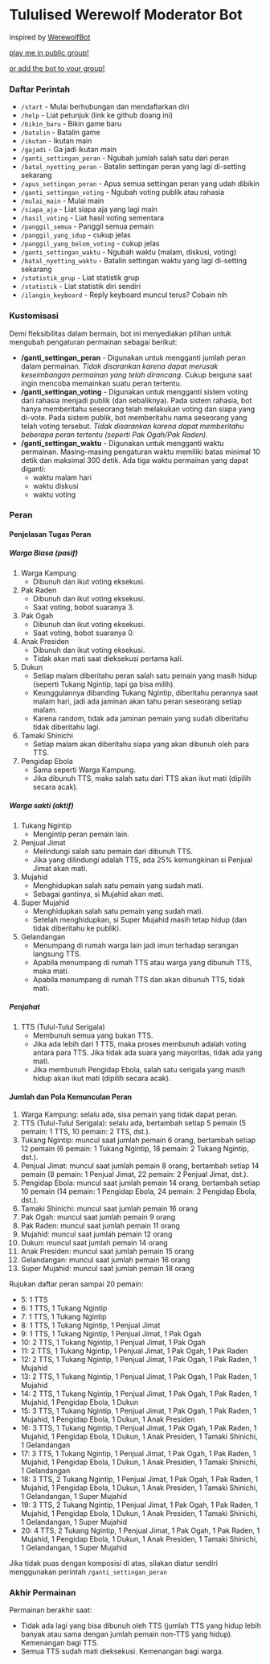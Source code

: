 # Tululised Werewolf Moderator Bot

inspired by [WerewolfBot](https://telegram.me/werewolfbot)

[play me in public group!](https://telegram.me/lycantulul)

[or add the bot to your group!](https://telegram.me/lycantulul_bot)

### Daftar Perintah
- `/start` - Mulai berhubungan dan mendaftarkan diri
- `/help` - Liat petunjuk (link ke github doang ini)
- `/bikin_baru` - Bikin game baru
- `/batalin` - Batalin game
- `/ikutan` - Ikutan main
- `/gajadi` - Ga jadi ikutan main
- `/ganti_settingan_peran` - Ngubah jumlah salah satu dari peran
- `/batal_nyetting_peran` - Batalin settingan peran yang lagi di-setting sekarang
- `/apus_settingan_peran` - Apus semua settingan peran yang udah dibikin
- `/ganti_settingan_voting` - Ngubah voting publik atau rahasia
- `/mulai_main` - Mulai main
- `/siapa_aja` - Liat siapa aja yang lagi main
- `/hasil_voting` - Liat hasil voting sementara
- `/panggil_semua` - Panggil semua pemain
- `/panggil_yang_idup` - cukup jelas
- `/panggil_yang_belom_voting` - cukup jelas
- `/ganti_settingan_waktu` - Ngubah waktu (malam, diskusi, voting)
- `/batal_nyetting_waktu` - Batalin settingan waktu yang lagi di-setting sekarang
- `/statistik_grup` - Liat statistik grup
- `/statistik` - Liat statistik diri sendiri
- `/ilangin_keyboard` - Reply keyboard muncul terus? Cobain nih

### Kustomisasi

Demi fleksibilitas dalam bermain, bot ini menyediakan pilihan untuk mengubah pengaturan permainan sebagai berikut:
- **/ganti\_settingan\_peran** - Digunakan untuk mengganti jumlah peran dalam permainan. _Tidak disarankan karena dapat merusak keseimbangan permainan yang telah dirancang_. Cukup berguna saat ingin mencoba memainkan suatu peran tertentu.
- **/ganti\_settingan\_voting** - Digunakan untuk mengganti sistem voting dari rahasia menjadi publik (dan sebaliknya). Pada sistem rahasia, bot hanya memberitahu seseorang telah melakukan voting dan siapa yang di-vote. Pada sistem publik, bot memberitahu nama seseorang yang telah voting tersebut. _Tidak disarankan karena dapat memberitahu beberapa peran tertentu (seperti Pak Ogah/Pak Raden)_.
- **/ganti\_settingan\_waktu** - Digunakan untuk mengganti waktu permainan. Masing-masing pengaturan waktu memiliki batas minimal 10 detik dan maksimal 300 detik. Ada tiga waktu permainan yang dapat diganti:
   - waktu malam hari
   - waktu diskusi
   - waktu voting

### Peran

#### Penjelasan Tugas Peran

##### Warga Biasa (pasif)
1. Warga Kampung
   - Dibunuh dan ikut voting eksekusi.
1. Pak Raden
   - Dibunuh dan ikut voting eksekusi.
   - Saat voting, bobot suaranya 3.
1. Pak Ogah
   - Dibunuh dan ikut voting eksekusi.
   - Saat voting, bobot suaranya 0.
1. Anak Presiden
   - Dibunuh dan ikut voting eksekusi.
   - Tidak akan mati saat dieksekusi pertama kali.
1. Dukun
   - Setiap malam diberitahu peran salah satu pemain yang masih hidup (seperti Tukang Ngintip, tapi ga bisa milih).
   - Keunggulannya dibanding Tukang Ngintip, diberitahu perannya saat malam hari, jadi ada jaminan akan tahu peran seseorang setiap malam.
   - Karena random, tidak ada jaminan pemain yang sudah diberitahu tidak diberitahu lagi.
1. Tamaki Shinichi
   - Setiap malam akan diberitahu siapa yang akan dibunuh oleh para TTS.
1. Pengidap Ebola
   - Sama seperti Warga Kampung.
   - Jika dibunuh TTS, maka salah satu dari TTS akan ikut mati (dipilih secara acak).

##### Warga sakti (aktif)
1. Tukang Ngintip
   - Mengintip peran pemain lain.
1. Penjual Jimat
   - Melindungi salah satu pemain dari dibunuh TTS.
   - Jika yang dilindungi adalah TTS, ada 25% kemungkinan si Penjual Jimat akan mati.
1. Mujahid
   - Menghidupkan salah satu pemain yang sudah mati.
   - Sebagai gantinya, si Mujahid akan mati.
1. Super Mujahid
   - Menghidupkan salah satu pemain yang sudah mati.
   - Setelah menghidupkan, si Super Mujahid masih tetap hidup (dan tidak diberitahu ke publik).
1. Gelandangan
   - Menumpang di rumah warga lain jadi imun terhadap serangan langsung TTS.
   - Apabila menumpang di rumah TTS atau warga yang dibunuh TTS, maka mati.
   - Apabila menumpang di rumah TTS dan akan dibunuh TTS, tidak mati.

##### Penjahat
1. TTS (Tulul-Tulul Serigala)
   - Membunuh semua yang bukan TTS.
   - Jika ada lebih dari 1 TTS, maka proses membunuh adalah voting antara para TTS. Jika tidak ada suara yang mayoritas, tidak ada yang mati.
   - Jika membunuh Pengidap Ebola, salah satu serigala yang masih hidup akan ikut mati (dipilih secara acak).

#### Jumlah dan Pola Kemunculan Peran

1. Warga Kampung: selalu ada, sisa pemain yang tidak dapat peran.
1. TTS (Tulul-Tulul Serigala): selalu ada, bertambah setiap 5 pemain (5 pemain: 1 TTS, 10 pemain: 2 TTS, dst.).
1. Tukang Ngintip: muncul saat jumlah pemain 6 orang, bertambah setiap 12 pemain (6 pemain: 1 Tukang Ngintip, 18 pemain: 2 Tukang Ngintip, dst.).
1. Penjual Jimat: muncul saat jumlah pemain 8 orang, bertambah setiap 14 pemain (8 pemain: 1 Penjual Jimat, 22 pemain: 2 Penjual Jimat, dst.).
1. Pengidap Ebola: muncul saat jumlah pemain 14 orang, bertambah setiap 10 pemain (14 pemain: 1 Pengidap Ebola, 24 pemain: 2 Pengidap Ebola, dst.).
1. Tamaki Shinichi: muncul saat jumlah pemain 16 orang
1. Pak Ogah: muncul saat jumlah pemain 9 orang
1. Pak Raden: muncul saat jumlah pemain 11 orang
1. Mujahid: muncul saat jumlah pemain 12 orang
1. Dukun: muncul saat jumlah pemain 14 orang
1. Anak Presiden: muncul saat jumlah pemain 15 orang
1. Gelandangan: muncul saat jumlah pemain 16 orang
1. Super Mujahid: muncul saat jumlah pemain 18 orang

Rujukan daftar peran sampai 20 pemain:
- 5: 1 TTS
- 6: 1 TTS, 1 Tukang Ngintip
- 7: 1 TTS, 1 Tukang Ngintip
- 8: 1 TTS, 1 Tukang Ngintip, 1 Penjual Jimat
- 9: 1 TTS, 1 Tukang Ngintip, 1 Penjual Jimat, 1 Pak Ogah
- 10: 2 TTS, 1 Tukang Ngintip, 1 Penjual Jimat, 1 Pak Ogah 
- 11: 2 TTS, 1 Tukang Ngintip, 1 Penjual Jimat, 1 Pak Ogah, 1 Pak Raden
- 12: 2 TTS, 1 Tukang Ngintip, 1 Penjual Jimat, 1 Pak Ogah, 1 Pak Raden, 1 Mujahid
- 13: 2 TTS, 1 Tukang Ngintip, 1 Penjual Jimat, 1 Pak Ogah, 1 Pak Raden, 1 Mujahid
- 14: 2 TTS, 1 Tukang Ngintip, 1 Penjual Jimat, 1 Pak Ogah, 1 Pak Raden, 1 Mujahid, 1 Pengidap Ebola, 1 Dukun
- 15: 3 TTS, 1 Tukang Ngintip, 1 Penjual Jimat, 1 Pak Ogah, 1 Pak Raden, 1 Mujahid, 1 Pengidap Ebola, 1 Dukun, 1 Anak Presiden
- 16: 3 TTS, 1 Tukang Ngintip, 1 Penjual Jimat, 1 Pak Ogah, 1 Pak Raden, 1 Mujahid, 1 Pengidap Ebola, 1 Dukun, 1 Anak Presiden, 1 Tamaki Shinichi, 1 Gelandangan
- 17: 3 TTS, 1 Tukang Ngintip, 1 Penjual Jimat, 1 Pak Ogah, 1 Pak Raden, 1 Mujahid, 1 Pengidap Ebola, 1 Dukun, 1 Anak Presiden, 1 Tamaki Shinichi, 1 Gelandangan
- 18: 3 TTS, 2 Tukang Ngintip, 1 Penjual Jimat, 1 Pak Ogah, 1 Pak Raden, 1 Mujahid, 1 Pengidap Ebola, 1 Dukun, 1 Anak Presiden, 1 Tamaki Shinichi, 1 Gelandangan, 1 Super Mujahid
- 19: 3 TTS, 2 Tukang Ngintip, 1 Penjual Jimat, 1 Pak Ogah, 1 Pak Raden, 1 Mujahid, 1 Pengidap Ebola, 1 Dukun, 1 Anak Presiden, 1 Tamaki Shinichi, 1 Gelandangan, 1 Super Mujahid
- 20: 4 TTS, 2 Tukang Ngintip, 1 Penjual Jimat, 1 Pak Ogah, 1 Pak Raden, 1 Mujahid, 1 Pengidap Ebola, 1 Dukun, 1 Anak Presiden, 1 Tamaki Shinichi, 1 Gelandangan, 1 Super Mujahid

Jika tidak puas dengan komposisi di atas, silakan diatur sendiri menggunakan perintah `/ganti_settingan_peran`

### Akhir Permainan

Permainan berakhir saat:
- Tidak ada lagi yang bisa dibunuh oleh TTS (jumlah TTS yang hidup lebih banyak atau sama dengan jumlah pemain non-TTS yang hidup). Kemenangan bagi TTS.
- Semua TTS sudah mati dieksekusi. Kemenangan bagi warga.
